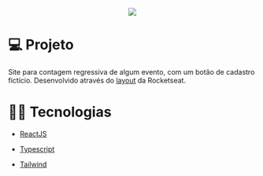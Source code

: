 <p align="center">
  <img src="https://user-images.githubusercontent.com/29473781/182260754-e4cb3e25-6a91-4f1d-90cc-496046992b97.gif" />
</p>

# :computer: Projeto
Site para contagem regressiva de algum evento, com um botão de cadastro fictício. Desenvolvido através do [layout](https://www.figma.com/file/Qo8Bb9amqSlyVhp5Gfc80V/DD-%2F-Countdown-(Copy)?node-id=20%3A230) da Rocketseat.


# :technologist: Tecnologias
 
- [ReactJS](https://pt-br.reactjs.org/)

- [Typescript](https://www.typescriptlang.org/)

- [Tailwind](https://tailwindcss.com/)